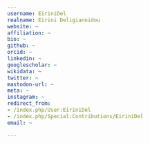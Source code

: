 ```yaml
---
username: EiriniDel
realname: Eirini Deligiannidou
website: ~
affiliation: ~
bio: ~
github: ~
orcid: ~
linkedin: ~
googlescholar: ~
wikidata: ~
twitter: ~
mastodon-url: ~
meta: ~
instagram: ~
redirect_from:
- /index.php/User:EiriniDel
- /index.php/Special:Contributions/EiriniDel
email: ~

---
```

